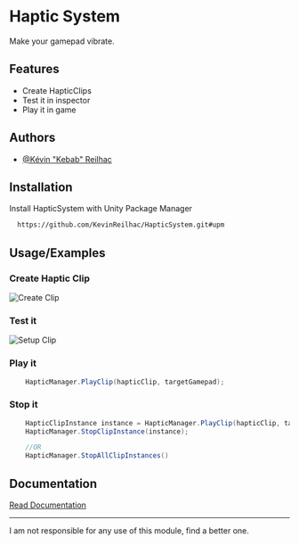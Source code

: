 
# Haptic System

Make your gamepad vibrate.


## Features

- Create HapticClips
- Test it in inspector
- Play it in game


## Authors

- [@Kévin "Kebab" Reilhac](https://www.github.com/KevinReilhac)


## Installation

Install HapticSystem with Unity Package Manager

```bash
  https://github.com/KevinReilhac/HapticSystem.git#upm
```
    
## Usage/Examples

### Create Haptic Clip
![Create Clip](https://i.ibb.co/NpzF4C0/Capture-d-cran-2023-06-28-164824.jpg)
### Test it
![Setup Clip](https://i.ibb.co/3dDm8qm/Haptic-Clip-Setup.gif)
### Play it
```csharp
    HapticManager.PlayClip(hapticClip, targetGamepad);
```

### Stop it
```csharp
    HapticClipInstance instance = HapticManager.PlayClip(hapticClip, targetGamepad);
    HapticManager.StopClipInstance(instance);

    //OR
    HapticManager.StopAllClipInstances()
```
## Documentation

[Read Documentation](https://kevinreilhac.github.io/HapticSystem/)
____________________


I am not responsible for any use of this module, find a better one.
